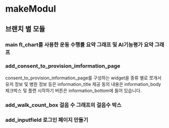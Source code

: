 # makeModul
## 브랜치 별 모듈
### main fl_chart를 사용한 운동 수행률 요약 그래프 및 AI기능평가 요약 그래프

###  add_consent_to_provision_imformation_page
consent_to_provision_information_page를 구성하는 widget을 종류 별로 쪼개서
유저 정보 및 병원 정보 등은 information_title
제공 동의 내용은 information_body
체크박스 및 플랜 시작하기 버튼은 information_bottom에 들어 있습니다.

### add_walk_count_box 걸음 수 그래프의 걸음수 박스

###  add_inputfield 로그인 페이지 만들기

